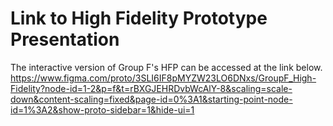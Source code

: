 # Link to High Fidelity Prototype Presentation

The interactive version of Group F's HFP can be accessed at the link below.  
https://www.figma.com/proto/3SLI6IF8pMYZW23LO6DNxs/GroupF_High-Fidelity?node-id=1-2&p=f&t=rBXGJEHRDvbWcAlY-8&scaling=scale-down&content-scaling=fixed&page-id=0%3A1&starting-point-node-id=1%3A2&show-proto-sidebar=1&hide-ui=1
